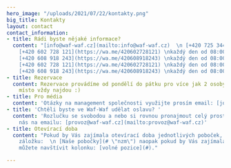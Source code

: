 ```yaml
---
hero_image: "/uploads/2021/07/22/kontakty.png"
big_title: Kontakty
layout: contact
contact_information:
- title: Rádi byste nějaké informace?
  content: "[info@waf-waf.cz](mailto:info@waf-waf.cz)  \n [+420 725 344 097](https://wa.me/420725344097)\n\nLetná:
    [+420 602 728 121](https://wa.me/420602728121) \nkaždý den od 08:00 - 22:00\n\nBrno:
    [+420 608 918 243](https://wa.me/420608918243) \nkaždý den od 08:00 - 22:00\n\nPalladium:
    [+420 602 728 121](https://wa.me/420602728121) \nkaždý den od 08:00 - 22:00\n\nPavlova:
    [+420 608 918 243](https://wa.me/420608918243) \nkaždý den od 08:00 - 22:00"
- title: Rezervace
  content: Rezervace provádíme od pondělí do pátku pro více jak 2 osoby, které u nás
    místo vždy najdou :)
- title: Pro média
  content: 'Otázky na management společnosti využijte prosím email: [jonas@waf-waf.cz](mailto:jonas@waf-waf.cz)'
- title: 'Chtěli byste ve Waf-Waf udělat oslavu? '
  content: 'Rozlučku se svobodou a nebo si rovnou pronajmout celý prostor? Kontaktujte
    nás na emailu: [provoz@waf-waf.cz](mailto:provoz@waf-waf.cz)'
- title: Otevírací doba
  content: "Pokud by Vás zajímala otevírací doba jednotlivých poboček, tak navštivte
    záložku:  \n [Naše pobočky](# \"nzm\") naopak pokud by Vás zajímala práce ve Waf-Waf
    můžete navštívit kolonku: [volné pozice](#)."

---
```

